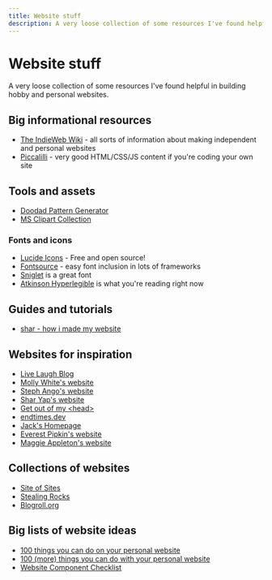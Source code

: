 ```yaml
---
title: Website stuff
description: A very loose collection of some resources I've found helpful in building hobby and personal websites.
---
```


# Website stuff

A very loose collection of some resources I've found helpful in building hobby and personal websites.

## Big informational resources

<lines-list>

- [The IndieWeb Wiki](https://indieweb.org/) - all sorts of information about making independent and personal websites
- [Piccalilli](https://piccalil.li/) - very good HTML/CSS/JS content if you're coding your own site

</lines-list>

## Tools and assets

<lines-list>

- [Doodad Pattern Generator](https://doodad.dev/pattern-generator/)
- [MS Clipart Collection](https://dn721601.ca.archive.org/0/items/MS_Clipart_Collection_SVG/search/search.html)

</lines-list>

### Fonts and icons

<lines-list>

- [Lucide Icons](https://lucide.dev/) - Free and open source!
- [Fontsource](https://fontsource.org/) - easy font inclusion in lots of frameworks
- [Sniglet](https://fontsource.org/fonts/sniglet) is a great font
- [Atkinson Hyperlegible](https://www.brailleinstitute.org/freefont/) is what you're reading right now

</lines-list>

## Guides and tutorials

<lines-list>

- [shar - how i made my website](https://www.youtube.com/watch?v=_tWh4cYCTv0)

</lines-list>

## Websites for inspiration

<lines-list>

- [Live Laugh Blog](https://livelaugh.blog/)
- [Molly White's website](https://www.mollywhite.net/)
- [Steph Ango's website](https://stephango.com/)
- [Shar Yap's website](https://www.sharyap.com/)
- [Get out of my &lt;head&gt;](https://getoutofmyhead.dev/)
- [endtimes.dev](https://endtimes.dev/)
- [Jack's Homepage](https://www.jackis.online/)
- [Everest Pipkin's website](https://everest-pipkin.com/#)
- [Maggie Appleton's website](https://maggieappleton.com/)

</lines-list>

## Collections of websites

<lines-list>

- [Site of Sites](https://www.siteofsites.co/)
- [Stealing Rocks](https://www.stealing.rocks/)
- [Blogroll.org](https://blogroll.org)

</lines-list>

## Big lists of website ideas

<lines-list>

- [100 things you can do on your personal website](https://jamesg.blog/2024/02/19/personal-website-ideas)
- [100 (more) things you can do with your personal website](https://jamesg.blog/2024/03/10/100-more-personal-website-ideas)
- [Website Component Checklist](https://shellsharks.com/notes/2023/08/15/website-component-checklist)

</lines-list>
